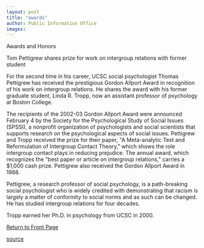 ```yaml
---
layout: post
title: "awards"
author: Public Information Office
images:
---
```


Awards and Honors

Tom Pettigrew shares prize for work on intergroup relations with former student  

For the second time in his career, UCSC social psychologist Thomas Pettigrew has received the prestigious Gordon Allport Award in recognition of his work on intergroup relations. He shares the award with his former graduate student, Linda R. Tropp, now an assistant professor of psychology at Boston College.  

The recipients of the 2002-03 Gordon Allport Award were announced February 4 by the Society for the Psychological Study of Social Issues (SPSSI), a nonprofit organization of psychologists and social scientists that supports research on the psychological aspects of social issues. Pettigrew and Tropp received the prize for their paper, "A Meta-analytic Test and Reformulation of Intergroup Contact Theory," which shows the role intergroup contact plays in reducing prejudice. The annual award, which recognizes the "best paper or article on intergroup relations," carries a $1,000 cash prize. Pettigrew also received the Gordon Allport Award in 1988.  

Pettigrew, a research professor of social psychology, is a path-breaking social psychologist who is widely credited with demonstrating that racism is largely a matter of conformity to social norms and as such can be changed. He has studied intergroup relations for four decades.  

Tropp earned her Ph.D. in psychology from UCSC in 2000.

[Return to Front Page][1]

[1]: http://currents.ucsc.edu/

[source](http://www1.ucsc.edu/currents/02-03/02-10/awards.html "Permalink to awards")
